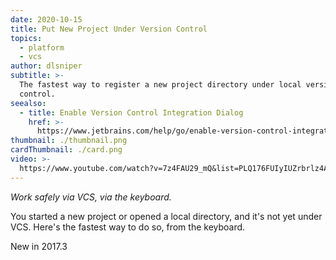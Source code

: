```yaml
---
date: 2020-10-15
title: Put New Project Under Version Control
topics:
  - platform
  - vcs
author: dlsniper
subtitle: >-
  The fastest way to register a new project directory under local version
  control.
seealso:
  - title: Enable Version Control Integration Dialog
    href: >-
      https://www.jetbrains.com/help/go/enable-version-control-integration-dialog.html#Enable_Version_Control_Integration_Dialog.xml
thumbnail: ./thumbnail.png
cardThumbnail: ./card.png
video: >-
  https://www.youtube.com/watch?v=7z4FAU29_mQ&list=PLQ176FUIyIUZrbrlz4AY1V8VzBJKZyVlW&index=87
---
```

*Work safely via VCS, via the keyboard.*

You started a new project or opened a local directory, and it's not
yet under VCS. Here's the fastest way to do so, from the keyboard.

<span class="tag is-rounded">New in 2017.3</span>
